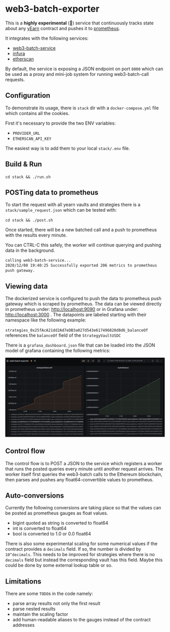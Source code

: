 # web3-batch-exporter

This is a **highly experimental** (:see_no_evil:) service that continuously tracks state about any [yEarn](https://yearn.finance) contract and pushes it to [prometheus](https://prometheus.io).

It integrates with the following services:
- [web3-batch-service](https://github.com/mosdefi/web3-batch-service)
- [infura](https://infura.io)
- [etherscan](https://etherscan.io)

By default, the service is exposing a JSON endpoint on port `8000` which can be used as a proxy and mini-job system for running web3-batch-call requests.

## Configuration
To demonstrate its usage, there is `stack` dir with a `docker-compose.yml` file which contains all the cookies.

First it's necessary to provide the two ENV variables:
- `PROVIDER_URL`
- `ETHERSCAN_API_KEY`

The easiest way is to add them to your local `stack/.env` file.

## Build & Run
`cd stack && ./run.sh`

## POSTing data to prometheus
To start the request with all yearn vaults and strategies there is a `stack/sample_request.json` which can be tested with:

`cd stack && ./post.sh`

Once started, there will be a new batched call and a push to prometheus with the results every minute.

You can CTRL-C this safely, the worker will continue querying and pushing data in the background.

```
calling web3-batch-service...
2020/12/08 19:40:25 Successfully exported 206 metrics to prometheus push gateway.
```

## Viewing data
The dockerized service is configured to push the data to prometheus push gateway which is scraped by prometheus.
The data can be viewed directly in prometheus under: [http://localhost:9090](http://localhost:9090) or in Grafana under: [http://localhost:3000](http://localhost:3000) .
The datapoints are labeled starting with their namespace like the following example:

`strategies_0x25fAcA21dd2Ad7eDB3a027d543e617496820d8d6_balanceOf` references the `balanceOf` field of the `StrategyVaultUSDC`

There is a `grafana_dashboard.json` file that can be loaded into the JSON model of grafana containing the following metrics:

![grafana_dashboard.png](https://raw.githubusercontent.com/mosdefi/web3-batch-exporter/main/grafana/grafana_dashboard.png)


## Control flow
The control flow is to POST a JSON to the service which registers a worker that runs the posted queries every minute until another request arrives.
The worker itself first queries the web3-batch calls to the Ethereum blockchain, then parses and pushes any float64-convertible values to prometheus.


## Auto-conversions
Currently the following conversions are taking place so that the values can be posted as prometheus gauges as float values.
- bigint quoted as string is converted to float64
- int is converted to float64
- bool is converted to 1.0 or 0.0 float64

There is also some experimental scaling for some numerical values if the contract provides a `decimals` field.
If so, the number is divided by `10^decimals`. This needs to be improved for strategies where there is no `decimals` field but instead the corresponding vault has this field.
Maybe this could be done by some external lookup table or so.

## Limitations
There are some `TODO`s in the code namely:
- parse array results not only the first result
- parse nested results
- maintain the scaling factor
- add human-readable aliases to the gauges instead of the contract addresses
